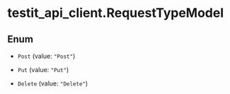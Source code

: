# testit_api_client.RequestTypeModel

## Enum


* `Post` (value: `"Post"`)

* `Put` (value: `"Put"`)

* `Delete` (value: `"Delete"`)


